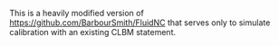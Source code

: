 This is a heavily modified version of https://github.com/BarbourSmith/FluidNC that serves only to simulate calibration with an existing CLBM statement.